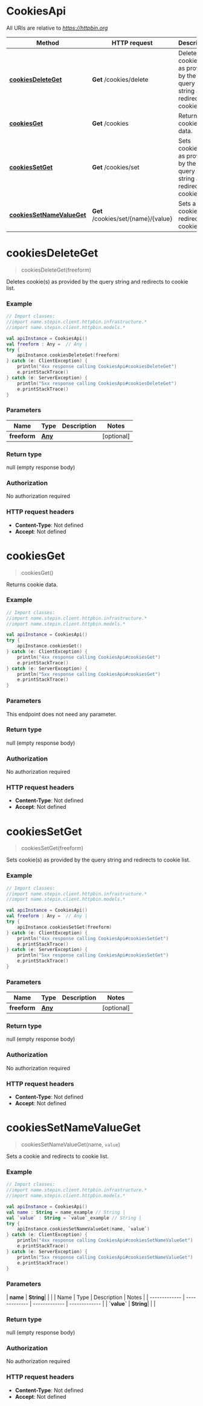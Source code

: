 # CookiesApi

All URIs are relative to *https://httpbin.org*

| Method | HTTP request | Description |
| ------------- | ------------- | ------------- |
| [**cookiesDeleteGet**](CookiesApi.md#cookiesDeleteGet) | **Get** /cookies/delete | Deletes cookie(s) as provided by the query string and redirects to cookie list. |
| [**cookiesGet**](CookiesApi.md#cookiesGet) | **Get** /cookies | Returns cookie data. |
| [**cookiesSetGet**](CookiesApi.md#cookiesSetGet) | **Get** /cookies/set | Sets cookie(s) as provided by the query string and redirects to cookie list. |
| [**cookiesSetNameValueGet**](CookiesApi.md#cookiesSetNameValueGet) | **Get** /cookies/set/{name}/{value} | Sets a cookie and redirects to cookie list. |


<a id="cookiesDeleteGet"></a>
# **cookiesDeleteGet**
> cookiesDeleteGet(freeform)

Deletes cookie(s) as provided by the query string and redirects to cookie list.

### Example
```kotlin
// Import classes:
//import name.stepin.client.httpbin.infrastructure.*
//import name.stepin.client.httpbin.models.*

val apiInstance = CookiesApi()
val freeform : Any =  // Any | 
try {
    apiInstance.cookiesDeleteGet(freeform)
} catch (e: ClientException) {
    println("4xx response calling CookiesApi#cookiesDeleteGet")
    e.printStackTrace()
} catch (e: ServerException) {
    println("5xx response calling CookiesApi#cookiesDeleteGet")
    e.printStackTrace()
}
```

### Parameters
| Name | Type | Description  | Notes |
| ------------- | ------------- | ------------- | ------------- |
| **freeform** | [**Any**](.md)|  | [optional] |

### Return type

null (empty response body)

### Authorization

No authorization required

### HTTP request headers

 - **Content-Type**: Not defined
 - **Accept**: Not defined

<a id="cookiesGet"></a>
# **cookiesGet**
> cookiesGet()

Returns cookie data.

### Example
```kotlin
// Import classes:
//import name.stepin.client.httpbin.infrastructure.*
//import name.stepin.client.httpbin.models.*

val apiInstance = CookiesApi()
try {
    apiInstance.cookiesGet()
} catch (e: ClientException) {
    println("4xx response calling CookiesApi#cookiesGet")
    e.printStackTrace()
} catch (e: ServerException) {
    println("5xx response calling CookiesApi#cookiesGet")
    e.printStackTrace()
}
```

### Parameters
This endpoint does not need any parameter.

### Return type

null (empty response body)

### Authorization

No authorization required

### HTTP request headers

 - **Content-Type**: Not defined
 - **Accept**: Not defined

<a id="cookiesSetGet"></a>
# **cookiesSetGet**
> cookiesSetGet(freeform)

Sets cookie(s) as provided by the query string and redirects to cookie list.

### Example
```kotlin
// Import classes:
//import name.stepin.client.httpbin.infrastructure.*
//import name.stepin.client.httpbin.models.*

val apiInstance = CookiesApi()
val freeform : Any =  // Any | 
try {
    apiInstance.cookiesSetGet(freeform)
} catch (e: ClientException) {
    println("4xx response calling CookiesApi#cookiesSetGet")
    e.printStackTrace()
} catch (e: ServerException) {
    println("5xx response calling CookiesApi#cookiesSetGet")
    e.printStackTrace()
}
```

### Parameters
| Name | Type | Description  | Notes |
| ------------- | ------------- | ------------- | ------------- |
| **freeform** | [**Any**](.md)|  | [optional] |

### Return type

null (empty response body)

### Authorization

No authorization required

### HTTP request headers

 - **Content-Type**: Not defined
 - **Accept**: Not defined

<a id="cookiesSetNameValueGet"></a>
# **cookiesSetNameValueGet**
> cookiesSetNameValueGet(name, `value`)

Sets a cookie and redirects to cookie list.

### Example
```kotlin
// Import classes:
//import name.stepin.client.httpbin.infrastructure.*
//import name.stepin.client.httpbin.models.*

val apiInstance = CookiesApi()
val name : String = name_example // String | 
val `value` : String = `value`_example // String | 
try {
    apiInstance.cookiesSetNameValueGet(name, `value`)
} catch (e: ClientException) {
    println("4xx response calling CookiesApi#cookiesSetNameValueGet")
    e.printStackTrace()
} catch (e: ServerException) {
    println("5xx response calling CookiesApi#cookiesSetNameValueGet")
    e.printStackTrace()
}
```

### Parameters
| **name** | **String**|  | |
| Name | Type | Description  | Notes |
| ------------- | ------------- | ------------- | ------------- |
| **&#x60;value&#x60;** | **String**|  | |

### Return type

null (empty response body)

### Authorization

No authorization required

### HTTP request headers

 - **Content-Type**: Not defined
 - **Accept**: Not defined

